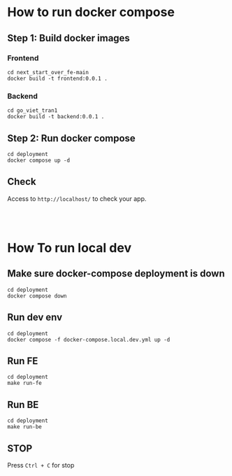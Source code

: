# How to run docker compose ###
## Step 1: Build docker images
### Frontend
```
cd next_start_over_fe-main
docker build -t frontend:0.0.1 .
```
### Backend
```
cd go_viet_tran1
docker build -t backend:0.0.1 .
```
## Step 2: Run docker compose
```
cd deployment
docker compose up -d
```

## Check
Access to `http://localhost/` to check your app.


<br>
<br>

# How To run local dev
## Make sure docker-compose deployment is down
```
cd deployment
docker compose down
```
## Run dev env
```
cd deployment
docker compose -f docker-compose.local.dev.yml up -d
```
## Run FE
```
cd deployment
make run-fe
```
## Run BE
```
cd deployment
make run-be
```
## STOP
Press  ` Ctrl + C ` for stop
